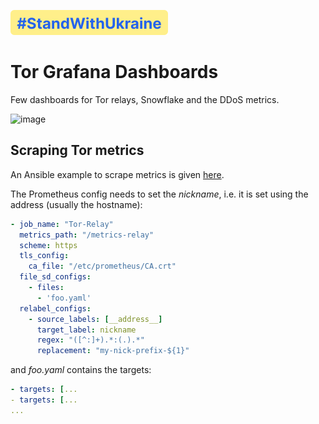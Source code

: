 [![StandWithUkraine](https://raw.githubusercontent.com/vshymanskyy/StandWithUkraine/main/badges/StandWithUkraine.svg)](https://github.com/vshymanskyy/StandWithUkraine/blob/main/docs/README.md)

# Tor Grafana Dashboards

Few dashboards for Tor relays, Snowflake and the DDoS metrics.

![image](./tor-ddos-dashboard.jpg)

## Scraping Tor metrics

An Ansible example to scrape metrics is given [here](https://github.com/toralf/tor-relays/?tab=readme-ov-file#metrics).

The Prometheus config needs to set the _nickname_, i.e. it is set using the address (usually the hostname):

```yaml
- job_name: "Tor-Relay"
  metrics_path: "/metrics-relay"
  scheme: https
  tls_config:
    ca_file: "/etc/prometheus/CA.crt"
  file_sd_configs:
    - files:
      - 'foo.yaml'
  relabel_configs:
    - source_labels: [__address__]
      target_label: nickname
      regex: "([^:]+).*:(.).*"
      replacement: "my-nick-prefix-${1}"
```

and _foo.yaml_ contains the targets:

```yaml
- targets: [...
- targets: [...
...
```
